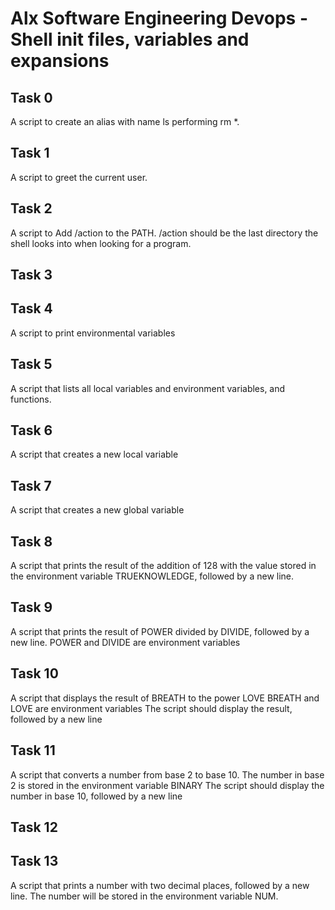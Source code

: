 # Alx Software Engineering Devops - Shell init files, variables and expansions

## Task 0
A script to create an alias with name ls performing rm *.

## Task 1
A script to greet the current user.

## Task 2
A script to Add /action to the PATH. /action should be the last directory the shell looks into when looking for a program.

## Task 3


## Task 4
A script to print environmental variables

## Task 5
A script that lists all local variables and environment variables, and functions.

## Task 6
A script that creates a new local variable

## Task 7
A script that creates a new global variable

## Task 8
A script that prints the result of the addition of 128 with the value stored in the environment variable TRUEKNOWLEDGE, followed by a new line.

## Task 9
A script that prints the result of POWER divided by DIVIDE, followed by a new line.
	POWER and DIVIDE are environment variables

## Task 10
A script that displays the result of BREATH to the power LOVE
	BREATH and LOVE are environment variables
	The script should display the result, followed by a new line

## Task 11
A script that converts a number from base 2 to base 10.
	The number in base 2 is stored in the environment variable BINARY
	The script should display the number in base 10, followed by a new line

## Task 12

## Task 13
A script that prints a number with two decimal places, followed by a new line.
	The number will be stored in the environment variable NUM.
